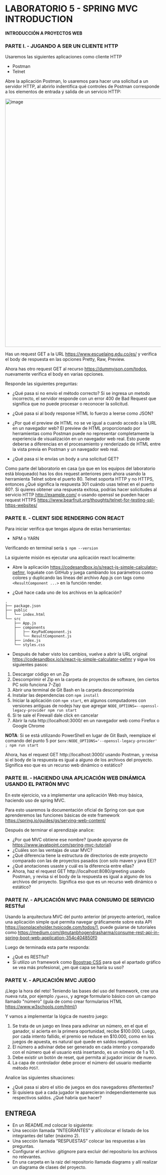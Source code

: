 # LABORATORIO 5 - SPRING MVC INTRODUCTION

#### INTRODUCCIÓN A PROYECTOS WEB

### PARTE I. - JUGANDO A SER UN CLIENTE HTTP
Usaremos las siguientes aplicaciones como cliente HTTP
- Postman
- Telnet

Abre la aplicación Postman, lo usaremos para hacer una solicitud a un servidor HTTP, al abrirlo indentifica qué controles de Postman corresponde a los elementos de entrada y salida de un servicio HTTP:

<img width="803" alt="image" src="https://github.com/PDSW-ECI/labs/assets/4140058/49acba5d-2f26-4515-96e9-af7aa50f89d4">

Has un request GET a la URL https://www.escuelaing.edu.co/es/ y verifica el body de respuesta en las opciones Pretty, Raw, Preview.

Ahora has otro request GET al recurso https://dummyjson.com/todos, nuevamente verifica el body en varias opciones.

Responde las siguientes preguntas:
- ¿Qué pasa si no envío el método correcto? Si se ingresa un metodo incorrecto, el servidor responde con un error 400 de Bad Request que significa que no puede procesar o reconocer la solicitud.
- ¿Qué pasa si al body response HTML lo fuerzo a leerse como JSON?

- ¿Por qué el preview de HTML no se ve igual a cuando accedo a la URL en un navegador web? El preview de HTML proporcionado por herramientas como Postman puede no representar completamente la experiencia de visualización en un navegador web real. Esto puede deberse a diferencias en el procesamiento y renderizado de HTML entre la vista previa en Postman y un navegador web real.
- ¿Qué pasa si le envías un body a una solicitud GET?

Como parte del laboratorio en casa (ya que en los equipos del laboratorio está bloqueado) has los dos request anteriores pero ahora usando la herramienta Telnet sobre el puerto 80.
Telnet soporta HTTP y no HTTPS, entonces ¿Qué significa la respuesta 301 cuándo usas telnet en el puerto 80?. Si quieres obtener una respuesta exitosa, podrías hacer solicitudes al servicio HTTP http://example.com/ o usando openssl se pueden hacer request HTTPS https://www.bearfruit.org/thoughts/telnet-for-testing-ssl-https-websites/

### PARTE II. - CLIENT SIDE RENDERING CON REACT
Para iniciar verifica que tengas alguna de estas herramientas:
- NPM o YARN

Verificando en terminal sería `$ npm --version`

La siguiente misión es ejecutar una aplicación react localmente:
- Abre la aplicación https://codesandbox.io/s/react-js-simple-calculator-pefmr, loguéate con GitHub y juega cambiando los parámetros como colores y duplicando las líneas del archivo App.js con tags como `<ResultComponent ...>` en la función render.

- ¿Qué hace cada uno de los archivos en la aplicación?
```
.
├── package.json
├── public
│   └── index.html
└── src
    ├── App.js
    ├── components
    │   ├── KeyPadComponent.js
    │   └── ResultComponent.js
    ├── index.js
    └── styles.css
```

- Después de haber visto los cambios, vuelve a abrir la URL original https://codesandbox.io/s/react-js-simple-calculator-pefmr y sigue los siguientes pasos:
1) Descargar código en un Zip
2) Descomprimir el Zip en la carpeta de proyectos de software, (en ciertos PC solo funciona 7-Zip)
3) Abrir una terminal de Git Bash en la carpeta descomprimida
4) Instalar las dependencias con `npm install`
5) Iniciar la aplicación con `npm start`, en algunos computadores con versiones antiguas de nodejs hay que agregar `NODE_OPTIONS=--openssl-legacy-provider npm run start`
6) Si te sale el Firewall dale click en cancelar
7) Abrir la ruta http://localhost:3000/ en un navegador web como Firefox o Google Chrome

**NOTA**: Si se está utilizando PowerShell en lugar de Git Bash, reemplaze el comando del punto 5 por `$env:NODE_OPTIONS='--openssl-legacy-provider' ; npm run start`

Ahora, has el request GET http://localhost:3000/ usando Postman, y revisa si el body de la respuesta es igual a alguno de los archivos del proyecto. Significa eso que es un recurso web dinámico o estático?

### PARTE III. - HACIENDO UNA APLICACIÓN WEB DINÁMICA USANDO EL PATRÓN MVC
En este ejercicio, va a implementar una aplicación Web muy básica, haciendo uso de spring MVC.

Para esto usaremos la documentación oficial de Spring con que que aprenderemos las funciones básicas de este framework https://spring.io/guides/gs/serving-web-content/

Después de terminar el aprendizaje analice:
- ¿Por qué MVC obtiene ese nombre? (puede apoyarse de https://www.javatpoint.com/spring-mvc-tutorial) 
- ¿Cuáles son las ventajas de usar MVC?
- ¿Qué diferencia tiene la estructura de directorios de este proyecto comparado con las de proyectos pasados (con solo maven y java EE)?
- ¿Qué anotaciones usaste y cuál es la diferencia entre ellas?
- Ahora, haz el request GET http://localhost:8080/greeting usando Postman, y revisa si el body de la respuesta es igual a alguno de los archivos del proyecto. Significa eso que es un recurso web dinámico o estático?

### PARTE IV. - APLICACIÓN MVC PARA CONSUMO DE SERVICIO RESTful
Usando la arquitectura MVC del punto anterior (el proyecto anterior), realice una aplicación simple qué permita navegar gráficamente sobre esta API
https://jsonplaceholder.typicode.com/todos/1, puede guiarse de tutoriales como https://medium.com/@nutanbhogendrasharma/consume-rest-api-in-spring-boot-web-application-354c404850f0

Luego de terminada esta parte responda:
- ¿Qué es RESTful?
- Si utilizo un framework como [Boostrap CSS](https://getbootstrap.com/) para qué el apartado gráfico se vea más profesional, ¿en qué capa se haría su uso?

### PARTE V. - APLICACIÓN MVC JUEGO
¡Llego la hora del reto! Teniendo las bases del uso del framework, cree una nueva ruta, por ejemplo `/guess`, y agrege formulario básico con un campo llamado "número" (guía de como crear formularios HTML https://www.w3schools.com/html/)

Y vamos a implementar la lógica de nuestro juego:
1. Se trata de un juego en línea para adivinar un número, en el que el ganador, si acierta en la primera oportunidad, recibe $100.000. Luego, por cada intento fallido, el premio
se reduce en $10.000, como en los juegos de apuesta, es natural qué quede en saldos negativos.
2. El número a adivinar debe ser generado en cada intento y comparado con el número qué el usuario está insertando, es un número de 1 a 10.
3. Debe existir un botón de reset, qué permita al jugador iniciar de nuevo.
4. La capa de controlador debe procer el número del usuario mediante método `POST`.

Analice las siguientes situaciones:
- ¿Qué pasa si abro el sitio de juegos en dos navegadores difententes?
- Si quisiera qué a cada jugador le aparecieran independientemente sus respectivos saldos. ¿Qué habría que hacer?

## ENTREGA
- En un README.md colocar lo siguiente:
- Una sección llamada “INTEGRANTES” y allícolocar el listado de los integrantes del taller (máximo 2).
- Una sección llamada “RESPUESTAS” colocar las respuestas a las preguntas.
- Configurar el archivo .gitignore para excluir del repositorio los archivos no relevantes.
- En una carpeta en la raiz del repositorio llamada diagrams y allí realizar un diagrama de clases del proyecto.
